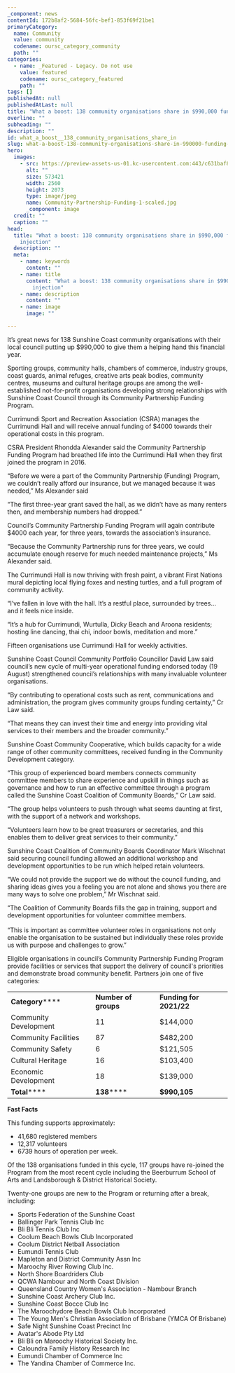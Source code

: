 ```yaml
---
_component: news
contentId: 172b8af2-5684-56fc-bef1-853f69f21be1
primaryCategory:
  name: Community
  value: community
  codename: oursc_category_community
  path: ""
categories:
  - name: _Featured - Legacy. Do not use
    value: featured
    codename: oursc_category_featured
    path: ""
tags: []
publishedAt: null
publishedAtLast: null
title: "What a boost: 138 community organisations share in $990,000 funding injection"
overline: ""
subheading: ""
description: ""
id: what_a_boost__138_community_organisations_share_in
slug: what-a-boost-138-community-organisations-share-in-990000-funding-injection
hero:
  images:
    - src: https://preview-assets-us-01.kc-usercontent.com:443/c631baf8-1b46-001f-580c-d0001b68b4a8/3cc05dda-233d-4ec0-82e5-8f762358fb0d/Community-Partnership-Funding-1-scaled.jpg
      alt: ""
      size: 573421
      width: 2560
      height: 2073
      type: image/jpeg
      name: Community-Partnership-Funding-1-scaled.jpg
      _component: image
  credit: ""
  caption: ""
head:
  title: "What a boost: 138 community organisations share in $990,000 funding
    injection"
  description: ""
  meta:
    - name: keywords
      content: ""
    - name: title
      content: "What a boost: 138 community organisations share in $990,000 funding
        injection"
    - name: description
      content: ""
    - name: image
      image: ""

---
```

It’s great news for 138 Sunshine Coast community organisations with their local council putting up $990,000 to give them a helping hand this financial year.

Sporting groups, community halls, chambers of commerce, industry groups, coast guards, animal refuges, creative arts peak bodies, community centres, museums and cultural heritage groups are among the well-established not-for-profit organisations developing strong relationships with Sunshine Coast Council through its Community Partnership Funding Program.

Currimundi Sport and Recreation Association (CSRA) manages the Currimundi Hall and will receive annual funding of $4000 towards their operational costs in this program. 

CSRA President Rhondda Alexander said the Community Partnership Funding Program had breathed life into the Currimundi Hall when they first joined the program in 2016. 

“Before we were a part of the Community Partnership (Funding) Program, we couldn’t really afford our insurance, but we managed because it was needed,” Ms Alexander said

“The first three-year grant saved the hall, as we didn’t have as many renters then, and membership numbers had dropped.”

Council’s Community Partnership Funding Program will again contribute $4000 each year, for three years, towards the association’s insurance.

“Because the Community Partnership runs for three years, we could accumulate enough reserve for much needed maintenance projects,” Ms Alexander said.

The Currimundi Hall is now thriving with fresh paint, a vibrant First Nations mural depicting local flying foxes and nesting turtles, and a full program of community activity.

“I’ve fallen in love with the hall. It’s a restful place, surrounded by trees… and it feels nice inside.

“It’s a hub for Currimundi, Wurtulla, Dicky Beach and Aroona residents; hosting line dancing, thai chi, indoor bowls, meditation and more.”

Fifteen organisations use Currimundi Hall for weekly activities.

Sunshine Coast Council Community Portfolio Councillor David Law said council’s new cycle of multi-year operational funding endorsed today (19 August) strengthened council’s relationships with many invaluable volunteer organisations.

“By contributing to operational costs such as rent, communications and administration, the program gives community groups funding certainty,” Cr Law said.

“That means they can invest their time and energy into providing vital services to their members and the broader community.”

Sunshine Coast Community Cooperative, which builds capacity for a wide range of other community committees, received funding in the Community Development category.

“This group of experienced board members connects community committee members to share experience and upskill in things such as governance and how to run an effective committee through a program called the Sunshine Coast Coalition of Community Boards,” Cr Law said.

“The group helps volunteers to push through what seems daunting at first, with the support of a network and workshops.

“Volunteers learn how to be great treasurers or secretaries, and this enables them to deliver great services to their community.”

Sunshine Coast Coalition of Community Boards Coordinator Mark Wischnat said securing council funding allowed an additional workshop and development opportunities to be run which helped retain volunteers. 

“We could not provide the support we do without the council funding, and sharing ideas gives you a feeling you are not alone and shows you there are many ways to solve one problem,” Mr Wischnat said.

“The Coalition of Community Boards fills the gap in training, support and development opportunities for volunteer committee members.\
 \
“This is important as committee volunteer roles in organisations not only enable the organisation to be sustained but individually these roles provide us with purpose and challenges to grow.”

Eligible organisations in council’s Community Partnership Funding Program provide facilities or services that support the delivery of council's priorities and demonstrate broad community benefit. Partners join one of five categories: 

|                       |                      |                         |
| --------------------- | -------------------- | ----------------------- |
| **Category******      | **Number of groups** | **Funding for 2021/22** |
| Community Development | 11                   | $144,000                |
| Community Facilities  | 87                   | $482,200                |
| Community Safety      | 6                    | $121,505                |
| Cultural Heritage     | 16                   | $103,400                |
| Economic Development  | 18                   | $139,000                |
| **Total******         | **138******          | **$990,105**            |

**Fast Facts**

This funding supports approximately:

*   41,680 registered members
*   12,317 volunteers
*   6739 hours of operation per week.

Of the 138 organisations funded in this cycle, 117 groups have re-joined the Program from the most recent cycle including the Beerburrum School of Arts and Landsborough & District Historical Society. 

Twenty-one groups are new to the Program or returning after a break, including:

*   Sports Federation of the Sunshine Coast
*   Ballinger Park Tennis Club Inc
*   Bli Bli Tennis Club Inc
*   Coolum Beach Bowls Club Incorporated
*   Coolum District Netball Association
*   Eumundi Tennis Club
*   Mapleton and District Community Assn Inc
*   Maroochy River Rowing Club Inc.
*   North Shore Boardriders Club
*   QCWA Nambour and North Coast Division
*   Queensland Country Women's Association - Nambour Branch
*   Sunshine Coast Archery Club Inc.
*   Sunshine Coast Bocce Club Inc
*   The Maroochydore Beach Bowls Club Incorporated
*   The Young Men's Christian Association of Brisbane (YMCA Of Brisbane)
*   Safe Night Sunshine Coast Precinct Inc
*   Avatar's Abode Pty Ltd
*   Bli Bli on Maroochy Historical Society Inc.
*   Caloundra Family History Research Inc
*   Eumundi Chamber of Commerce Inc
*   The Yandina Chamber of Commerce Inc.
